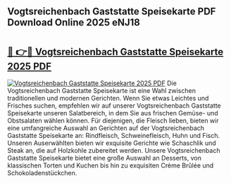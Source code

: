 ## Vogtsreichenbach Gaststatte Speisekarte PDF Download Online 2025 eNJ18

# <h2><a href="http://gc6j91.nevu.top/?p=Vogtsreichenbach+Gaststatte+Speisekarte">🔗 👉🔴 Vogtsreichenbach Gaststatte Speisekarte 2025 PDF</a></h2>

[![Vogtsreichenbach Gaststatte Speisekarte 2025 PDF](https://i.imgur.com/dBaPXMq.png)](http://gc6j91.nevu.top/?p=Vogtsreichenbach+Gaststatte+Speisekarte)
Die Vogtsreichenbach Gaststatte Speisekarte ist eine Wahl zwischen traditionellen und modernen Gerichten. Wenn Sie etwas Leichtes und Frisches suchen, empfehlen wir auf unserer Vogtsreichenbach Gaststatte Speisekarte unseren Salatbereich, in dem Sie aus frischen Gemüse- und Obstsalaten wählen können. Für diejenigen, die Fleisch lieben, bieten wir eine umfangreiche Auswahl an Gerichten auf der Vogtsreichenbach Gaststatte Speisekarte an: Rindfleisch, Schweinefleisch, Huhn und Fisch. Unseren Auserwählten bieten wir exquisite Gerichte wie Schaschlik und Steak an, die auf Holzkohle zubereitet werden. Unsere Vogtsreichenbach Gaststatte Speisekarte bietet eine große Auswahl an Desserts, von klassischen Torten und Kuchen bis hin zu exquisiten Crème Brûlée und Schokoladenstückchen.

